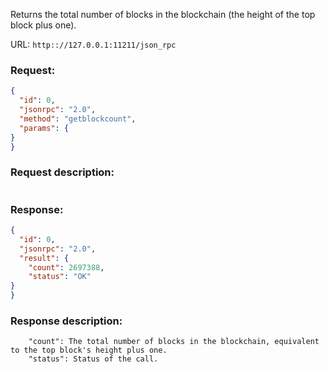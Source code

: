 Returns the total number of blocks in the blockchain (the height of the top block plus one).

URL: ```http:://127.0.0.1:11211/json_rpc```
### Request: 
```json
{
  "id": 0,
  "jsonrpc": "2.0",
  "method": "getblockcount",
  "params": {
}
}
```
### Request description: 
```

```
### Response: 
```json
{
  "id": 0,
  "jsonrpc": "2.0",
  "result": {
    "count": 2697388,
    "status": "OK"
}
}
```
### Response description: 
```
    "count": The total number of blocks in the blockchain, equivalent to the top block's height plus one.
    "status": Status of the call.

```
